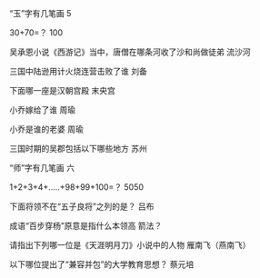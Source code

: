 “玉”字有几笔画    5

30+70=？       100

吴承恩小说《西游记》当中，唐僧在哪条河收了沙和尚做徒弟      流沙河

三国中陆逊用计火烧连营击败了谁     刘备

下面哪一座是汉朝宫殿      末央宫

小乔嫁给了谁        周瑜

小乔是谁的老婆    周瑜

三国时期的吴郡包括以下哪些地方     苏州

“师”字有几笔画    六

1+2+3+4+.....+98+99+100=？    5050

下面将领不在“五子良将”之列的是？     吕布

成语“百步穿杨”原意是指什么本领高       箭法？

请指出下列哪一位是《天涯明月刀》小说中的人物    雁南飞（燕南飞）

以下哪位提出了“兼容并包”的大学教育思想？    蔡元培

